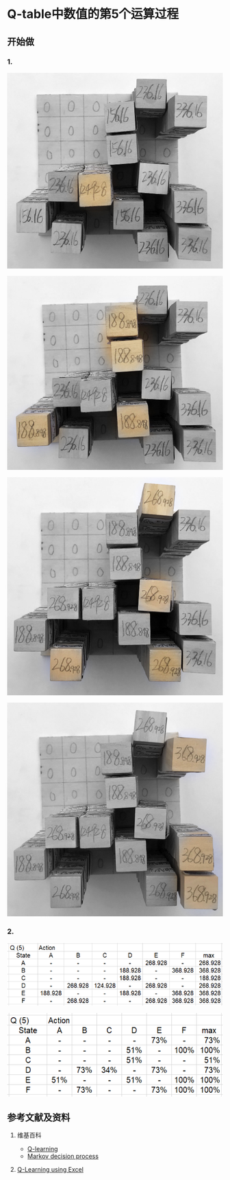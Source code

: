 # Q-table中数值的第5个运算过程

## 开始做

### 1. 

![](/images/体验Q-Learning的基本原理/Q-table中数值的第5个运算过程/1a1.jpg)

![](/images/体验Q-Learning的基本原理/Q-table中数值的第5个运算过程/1a2.jpg)

![](/images/体验Q-Learning的基本原理/Q-table中数值的第5个运算过程/1a3.jpg)

![](/images/体验Q-Learning的基本原理/Q-table中数值的第5个运算过程/1a4.jpg)

### 2.

![](/images/体验Q-Learning的基本原理/Q-table中数值的第5个运算过程/Q5-1.png)

![](/images/体验Q-Learning的基本原理/Q-table中数值的第5个运算过程/Q5-2.png)

## 参考文献及资料

1. 维基百科
	- [Q-learning](https://en.wikipedia.org/wiki/Q-learning) 
	- [Markov decision process](https://en.wikipedia.org/wiki/Markov_decision_process) 

1. [Q-Learning using Excel](https://people.revoledu.com/kardi/tutorial/ReinforcementLearning/Q-Learning-Excel.htm)